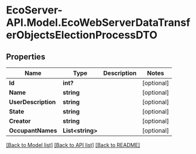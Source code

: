 # EcoServer-API.Model.EcoWebServerDataTransferObjectsElectionProcessDTO
## Properties

Name | Type | Description | Notes
------------ | ------------- | ------------- | -------------
**Id** | **int?** |  | [optional] 
**Name** | **string** |  | [optional] 
**UserDescription** | **string** |  | [optional] 
**State** | **string** |  | [optional] 
**Creator** | **string** |  | [optional] 
**OccupantNames** | **List&lt;string&gt;** |  | [optional] 

[[Back to Model list]](../README.md#documentation-for-models) [[Back to API list]](../README.md#documentation-for-api-endpoints) [[Back to README]](../README.md)

